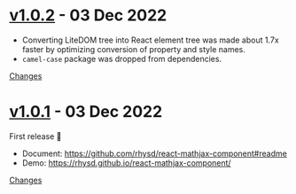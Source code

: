 <a name="v1.0.2"></a>
# [v1.0.2](https://github.com/rhysd/react-mathjax-component/releases/tag/v1.0.2) - 03 Dec 2022

- Converting LiteDOM tree into React element tree was made about 1.7x faster by optimizing conversion of property and style names.
- `camel-case` package was dropped from dependencies.

[Changes][v1.0.2]


<a name="v1.0.1"></a>
# [v1.0.1](https://github.com/rhysd/react-mathjax-component/releases/tag/v1.0.1) - 03 Dec 2022

First release :tada:

- Document: https://github.com/rhysd/react-mathjax-component#readme
- Demo: https://rhysd.github.io/react-mathjax-component/

[Changes][v1.0.1]


[v1.0.2]: https://github.com/rhysd/react-mathjax-component/compare/v1.0.1...v1.0.2
[v1.0.1]: https://github.com/rhysd/react-mathjax-component/tree/v1.0.1

 <!-- Generated by https://github.com/rhysd/changelog-from-release -->
